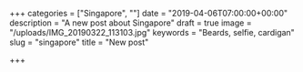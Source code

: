 +++
categories = ["Singapore", ""]
date = "2019-04-06T07:00:00+00:00"
description = "A new post about Singapore"
draft = true
image = "/uploads/IMG_20190322_113103.jpg"
keywords = "Beards, selfie, cardigan"
slug = "singapore"
title = "New post"

+++
